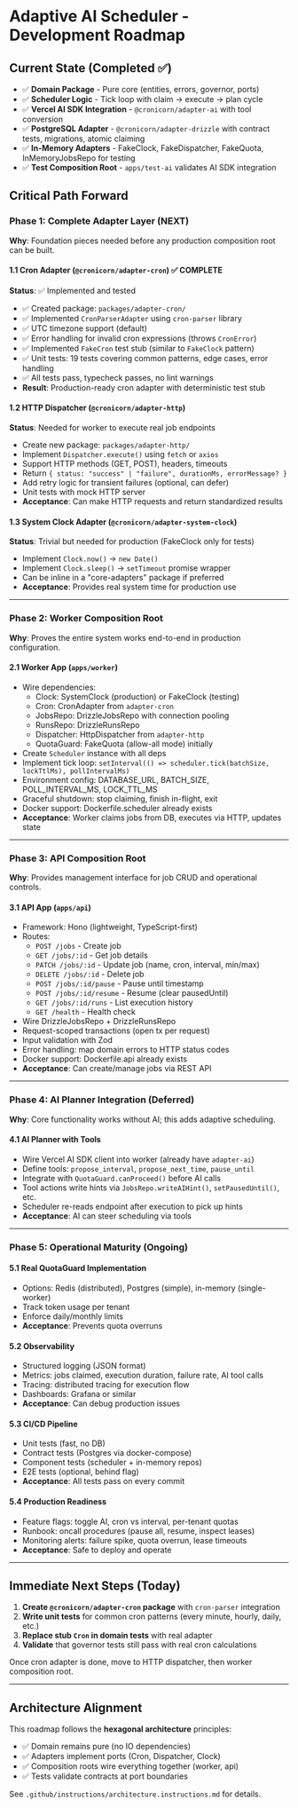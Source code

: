  # Adaptive AI Scheduler - Development Roadmap

## Current State (Completed ✅)

- ✅ **Domain Package** - Pure core (entities, errors, governor, ports)
- ✅ **Scheduler Logic** - Tick loop with claim → execute → plan cycle
- ✅ **Vercel AI SDK Integration** - `@cronicorn/adapter-ai` with tool conversion
- ✅ **PostgreSQL Adapter** - `@cronicorn/adapter-drizzle` with contract tests, migrations, atomic claiming
- ✅ **In-Memory Adapters** - FakeClock, FakeDispatcher, FakeQuota, InMemoryJobsRepo for testing
- ✅ **Test Composition Root** - `apps/test-ai` validates AI SDK integration

## Critical Path Forward

### Phase 1: Complete Adapter Layer (NEXT)

**Why**: Foundation pieces needed before any production composition root can be built.

#### 1.1 Cron Adapter (`@cronicorn/adapter-cron`) ✅ **COMPLETE**
**Status**: ✅ Implemented and tested

- ✅ Created package: `packages/adapter-cron/`
- ✅ Implemented `CronParserAdapter` using `cron-parser` library
- ✅ UTC timezone support (default)
- ✅ Error handling for invalid cron expressions (throws `CronError`)
- ✅ Implemented `FakeCron` test stub (similar to `FakeClock` pattern)
- ✅ Unit tests: 19 tests covering common patterns, edge cases, error handling
- ✅ All tests pass, typecheck passes, no lint warnings
- **Result**: Production-ready cron adapter with deterministic test stub

#### 1.2 HTTP Dispatcher (`@cronicorn/adapter-http`)
**Status**: Needed for worker to execute real job endpoints

- Create new package: `packages/adapter-http/`
- Implement `Dispatcher.execute()` using `fetch` or `axios`
- Support HTTP methods (GET, POST), headers, timeouts
- Return `{ status: "success" | "failure", durationMs, errorMessage? }`
- Add retry logic for transient failures (optional, can defer)
- Unit tests with mock HTTP server
- **Acceptance**: Can make HTTP requests and return standardized results

#### 1.3 System Clock Adapter (`@cronicorn/adapter-system-clock`)
**Status**: Trivial but needed for production (FakeClock only for tests)

- Implement `Clock.now()` → `new Date()`
- Implement `Clock.sleep()` → `setTimeout` promise wrapper
- Can be inline in a "core-adapters" package if preferred
- **Acceptance**: Provides real system time for production use

---

### Phase 2: Worker Composition Root

**Why**: Proves the entire system works end-to-end in production configuration.

#### 2.1 Worker App (`apps/worker`)
- Wire dependencies:
  - Clock: SystemClock (production) or FakeClock (testing)
  - Cron: CronAdapter from `adapter-cron`
  - JobsRepo: DrizzleJobsRepo with connection pooling
  - RunsRepo: DrizzleRunsRepo
  - Dispatcher: HttpDispatcher from `adapter-http`
  - QuotaGuard: FakeQuota (allow-all mode) initially
- Create `Scheduler` instance with all deps
- Implement tick loop: `setInterval(() => scheduler.tick(batchSize, lockTtlMs), pollIntervalMs)`
- Environment config: DATABASE_URL, BATCH_SIZE, POLL_INTERVAL_MS, LOCK_TTL_MS
- Graceful shutdown: stop claiming, finish in-flight, exit
- Docker support: Dockerfile.scheduler already exists
- **Acceptance**: Worker claims jobs from DB, executes via HTTP, updates state

---

### Phase 3: API Composition Root

**Why**: Provides management interface for job CRUD and operational controls.

#### 3.1 API App (`apps/api`)
- Framework: Hono (lightweight, TypeScript-first)
- Routes:
  - `POST /jobs` - Create job
  - `GET /jobs/:id` - Get job details
  - `PATCH /jobs/:id` - Update job (name, cron, interval, min/max)
  - `DELETE /jobs/:id` - Delete job
  - `POST /jobs/:id/pause` - Pause until timestamp
  - `POST /jobs/:id/resume` - Resume (clear pausedUntil)
  - `GET /jobs/:id/runs` - List execution history
  - `GET /health` - Health check
- Wire DrizzleJobsRepo + DrizzleRunsRepo
- Request-scoped transactions (open tx per request)
- Input validation with Zod
- Error handling: map domain errors to HTTP status codes
- Docker support: Dockerfile.api already exists
- **Acceptance**: Can create/manage jobs via REST API

---

### Phase 4: AI Planner Integration (Deferred)

**Why**: Core functionality works without AI; this adds adaptive scheduling.

#### 4.1 AI Planner with Tools
- Wire Vercel AI SDK client into worker (already have `adapter-ai`)
- Define tools: `propose_interval`, `propose_next_time`, `pause_until`
- Integrate with `QuotaGuard.canProceed()` before AI calls
- Tool actions write hints via `JobsRepo.writeAIHint()`, `setPausedUntil()`, etc.
- Scheduler re-reads endpoint after execution to pick up hints
- **Acceptance**: AI can steer scheduling via tools

---

### Phase 5: Operational Maturity (Ongoing)

#### 5.1 Real QuotaGuard Implementation
- Options: Redis (distributed), Postgres (simple), in-memory (single-worker)
- Track token usage per tenant
- Enforce daily/monthly limits
- **Acceptance**: Prevents quota overruns

#### 5.2 Observability
- Structured logging (JSON format)
- Metrics: jobs claimed, execution duration, failure rate, AI tool calls
- Tracing: distributed tracing for execution flow
- Dashboards: Grafana or similar
- **Acceptance**: Can debug production issues

#### 5.3 CI/CD Pipeline
- Unit tests (fast, no DB)
- Contract tests (Postgres via docker-compose)
- Component tests (scheduler + in-memory repos)
- E2E tests (optional, behind flag)
- **Acceptance**: All tests pass on every commit

#### 5.4 Production Readiness
- Feature flags: toggle AI, cron vs interval, per-tenant quotas
- Runbook: oncall procedures (pause all, resume, inspect leases)
- Monitoring alerts: failure spike, quota overrun, lease timeouts
- **Acceptance**: Safe to deploy and operate

---

## Immediate Next Steps (Today)

1. **Create `@cronicorn/adapter-cron` package** with `cron-parser` integration
2. **Write unit tests** for common cron patterns (every minute, hourly, daily, etc.)
3. **Replace stub `Cron` in domain tests** with real adapter
4. **Validate** that governor tests still pass with real cron calculations

Once cron adapter is done, move to HTTP dispatcher, then worker composition root.

---

## Architecture Alignment

This roadmap follows the **hexagonal architecture** principles:
- ✅ Domain remains pure (no IO dependencies)
- ✅ Adapters implement ports (Cron, Dispatcher, Clock)
- ✅ Composition roots wire everything together (worker, api)
- ✅ Tests validate contracts at port boundaries

See `.github/instructions/architecture.instructions.md` for details.